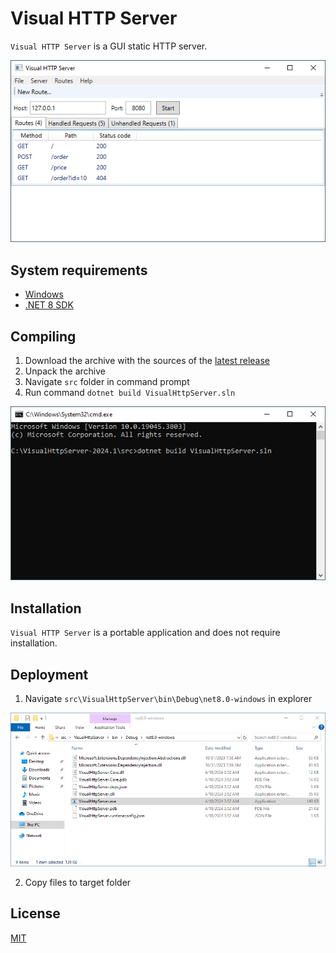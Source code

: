 # Visual HTTP Server

`Visual HTTP Server` is a GUI static HTTP server.

![Main Window](https://raw.githubusercontent.com/pogrebnikov/VisualHttpServer/master/doc/main-window-routes.png)

## System requirements

- [Windows](https://github.com/dotnet/core/blob/main/release-notes/8.0/supported-os.md#windows)
- [.NET 8 SDK](https://dotnet.microsoft.com/en-us/download/dotnet/8.0)

## Compiling

1. Download the archive with the sources of the [latest release](https://github.com/pogrebnikov/VisualHttpServer/releases)
2. Unpack the archive
3. Navigate `src` folder in command prompt
4. Run command `dotnet build VisualHttpServer.sln`

![Build command](https://raw.githubusercontent.com/pogrebnikov/VisualHttpServer/documentation-feature/doc/build-command.png)

## Installation

`Visual HTTP Server` is a portable application and does not require installation.

## Deployment

1. Navigate `src\VisualHttpServer\bin\Debug\net8.0-windows` in explorer

![Output folder](https://raw.githubusercontent.com/pogrebnikov/VisualHttpServer/documentation-feature/doc/build-output.png)

2. Copy files to target folder

## License

[MIT](https://raw.githubusercontent.com/pogrebnikov/VisualHttpServer/master/LICENSE.txt)
